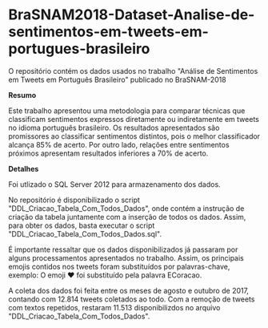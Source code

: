 # BraSNAM2018-Dataset-Analise-de-sentimentos-em-tweets-em-portugues-brasileiro
O repositório contém os dados usados no trabalho "Análise de Sentimentos em ​Tweets​ em Português Brasileiro" publicado no BraSNAM-2018

<b>Resumo</b>

Este trabalho apresentou uma metodologia para comparar técnicas que classificam sentimentos expressos diretamente ou indiretamente em tweets no idioma português brasileiro. Os resultados apresentados são promissores ao classificar sentimentos distintos, pois o melhor classificador alcança 85% de acerto. Por outro lado, relações entre sentimentos próximos apresentam resultados inferiores a 70% de acerto.

<b>Detalhes</b>

Foi utlizado o SQL Server 2012 para armazenamento dos dados. 

No repositório é disponibilizado o script "DDL_Criacao_Tabela_Com_Todos_Dados", onde contém a instrução de criação da tabela juntamente com a inserção de todos os dados. Assim, para obter os dados, basta executar o script "DDL_Criacao_Tabela_Com_Todos_Dados.sql".

É importante ressaltar que os dados disponibilizados já passaram por alguns processamentos apresentados no trabalho. Assim, os principais emojis contidos nos tweets foram substituídos por palavras-chave, exemplo: O emoji ❤ foi substituído pela palavra ECoracao. 

A coleta dos dados foi feita entre os meses de agosto e outubro de 2017, contando com 12.814 tweets coletados ao todo. Com a remoção de tweets com textos repetidos, restaram 11.513 disponibilizdos no arquivo "DDL_Criacao_Tabela_Com_Todos_Dados".
